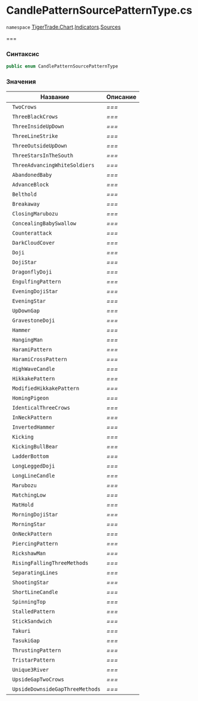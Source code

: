 
# CandlePatternSourcePatternType.cs
`namespace` [TigerTrade.Chart](../../../../../TigerTrade.Chart.md).[Indicators](../../../../../TigerTrade.Chart/Indicators.md).[Sources](../../../../../TigerTrade.Chart/Indicators/Sources.md)



===

### Синтаксис
```csharp
public enum CandlePatternSourcePatternType
```


### Значения
| Название | Описание |
| --- | --- |
| ` TwoCrows` | *===* |
| ` ThreeBlackCrows` | *===* |
| ` ThreeInsideUpDown` | *===* |
| ` ThreeLineStrike` | *===* |
| ` ThreeOutsideUpDown` | *===* |
| ` ThreeStarsInTheSouth` | *===* |
| ` ThreeAdvancingWhiteSoldiers` | *===* |
| ` AbandonedBaby` | *===* |
| ` AdvanceBlock` | *===* |
| ` Belthold` | *===* |
| ` Breakaway` | *===* |
| ` ClosingMarubozu` | *===* |
| ` ConcealingBabySwallow` | *===* |
| ` Counterattack` | *===* |
| ` DarkCloudCover` | *===* |
| ` Doji` | *===* |
| ` DojiStar` | *===* |
| ` DragonflyDoji` | *===* |
| ` EngulfingPattern` | *===* |
| ` EveningDojiStar` | *===* |
| ` EveningStar` | *===* |
| ` UpDownGap` | *===* |
| ` GravestoneDoji` | *===* |
| ` Hammer` | *===* |
| ` HangingMan` | *===* |
| ` HaramiPattern` | *===* |
| ` HaramiCrossPattern` | *===* |
| ` HighWaveCandle` | *===* |
| ` HikkakePattern` | *===* |
| ` ModifiedHikkakePattern` | *===* |
| ` HomingPigeon` | *===* |
| ` IdenticalThreeCrows` | *===* |
| ` InNeckPattern` | *===* |
| ` InvertedHammer` | *===* |
| ` Kicking` | *===* |
| ` KickingBullBear` | *===* |
| ` LadderBottom` | *===* |
| ` LongLeggedDoji` | *===* |
| ` LongLineCandle` | *===* |
| ` Marubozu` | *===* |
| ` MatchingLow` | *===* |
| ` MatHold` | *===* |
| ` MorningDojiStar` | *===* |
| ` MorningStar` | *===* |
| ` OnNeckPattern` | *===* |
| ` PiercingPattern` | *===* |
| ` RickshawMan` | *===* |
| ` RisingFallingThreeMethods` | *===* |
| ` SeparatingLines` | *===* |
| ` ShootingStar` | *===* |
| ` ShortLineCandle` | *===* |
| ` SpinningTop` | *===* |
| ` StalledPattern` | *===* |
| ` StickSandwich` | *===* |
| ` Takuri` | *===* |
| ` TasukiGap` | *===* |
| ` ThrustingPattern` | *===* |
| ` TristarPattern` | *===* |
| ` Unique3River` | *===* |
| ` UpsideGapTwoCrows` | *===* |
| ` UpsideDownsideGapThreeMethods` | *===* |



